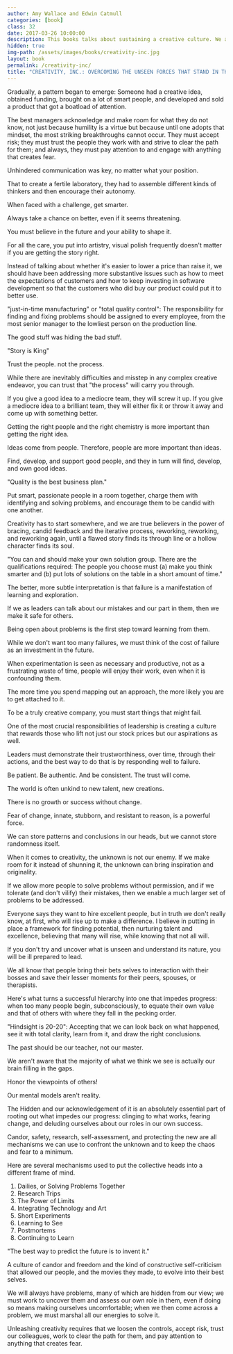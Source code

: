 ```yaml
---
author: Amy Wallace and Edwin Catmull
categories: [book]
class: 32
date: 2017-03-26 10:00:00
description: This books talks about sustaining a creative culture. We all know that history is the best teacher, the author Ed Catmull talks about how he created Pixar Animation and its relationship between technology and art. It's about creating a fear free environment and solving problems as a whole. "Leaders must demonstrate their trustworthiness, over time, through their actions, and the best way to do that is by responding well to failure."
hidden: true
img-path: /assets/images/books/creativity-inc.jpg
layout: book
permalink: /creativity-inc/
title: "CREATIVITY, INC.: OVERCOMING THE UNSEEN FORCES THAT STAND IN THE WAY OF TRUE INSPIRATION"
---
```


Gradually, a pattern began to emerge: Someone had a creative idea, obtained funding, brought on a lot of smart people, and developed and sold a product that got a boatload of attention.

The best managers acknowledge and make room for what they do not know, not just because humility is a virtue but because until one adopts that mindset, the most striking breakthroughs cannot occur. They must accept risk; they must trust the people they work with and strive to clear the path for them; and always, they must pay attention to and engage with anything that creates fear.

Unhindered communication was key, no matter what your position.

That to create a fertile laboratory, they had to assemble different kinds of thinkers and then encourage their autonomy.

When faced with a challenge, get smarter.

Always take a chance on better, even if it seems threatening.

You must believe in the future and your ability to shape it.

For all the care, you put into artistry, visual polish frequently doesn't matter if you are getting the story right.

Instead of talking about whether it's easier to lower a price than raise it, we should have been addressing more substantive issues such as how to meet the expectations of customers and how to keep investing in software development so that the customers who did buy our product could put it to better use.

"just-in-time manufacturing" or "total quality control": The responsibility for finding and fixing problems should be assigned to every employee, from the most senior manager to the lowliest person on the production line.

The good stuff was hiding the bad stuff.

"Story is King"

Trust the people. not the process.

While there are inevitably difficulties and misstep in any complex creative endeavor, you can trust that "the process" will carry you through.

If you give a good idea to a mediocre team, they will screw it up. If you give a mediocre idea to a brilliant team, they will either fix it or throw it away and come up with something better.

Getting the right people and the right chemistry is more important than getting the right idea.

Ideas come from people. Therefore, people are more important than ideas.

Find, develop, and support good people, and they in turn will find, develop, and own good ideas.

"Quality is the best business plan."

Put smart, passionate people in a room together, charge them with identifying and solving problems, and encourage them to be candid with one another.

Creativity has to start somewhere, and we are true believers in the power of bracing, candid feedback and the iterative process, reworking, reworking, and reworking again, until a flawed story finds its through line or a hollow character finds its soul.

"You can and should make your own solution group. There are the qualifications required: The people you choose must (a) make you think smarter and (b) put lots of solutions on the table in a short amount of time."

The better, more subtle interpretation is that failure is a manifestation of learning and exploration.

If we as leaders can talk about our mistakes and our part in them, then we make it safe for others.

Being open about problems is the first step toward learning from them.

While we don't want too many failures, we must think of the cost of failure as an investment in the future.

When experimentation is seen as necessary and productive, not as a frustrating waste of time, people will enjoy their work, even when it is confounding them.

The more time you spend mapping out an approach, the more likely you are to get attached to it.

To be a truly creative company, you must start things that might fail.

One of the most crucial responsibilities of leadership is creating a culture that rewards those who lift not just our stock prices but our aspirations as well.

Leaders must demonstrate their trustworthiness, over time, through their actions, and the best way to do that is by responding well to failure.

Be patient. Be authentic. And be consistent. The trust will come.

The world is often unkind to new talent, new creations.

There is no growth or success without change.

Fear of change, innate, stubborn, and resistant to reason, is a powerful force.

We can store patterns and conclusions in our heads, but we cannot store randomness itself.

When it comes to creativity, the unknown is not our enemy. If we make room for it instead of shunning it, the unknown can bring inspiration and originality.

If we allow more people to solve problems without permission, and if we tolerate (and don't vilify) their mistakes, then we enable a much larger set of problems to be addressed.

Everyone says they want to hire excellent people, but in truth we don't really know, at first, who will rise up to make a difference. I believe in putting in place a framework for finding potential, then nurturing talent and excellence, believing that many will rise, while knowing that not all will.

If you don't try and uncover what is unseen and understand its nature, you will be ill prepared to lead.

We all know that people bring their bets selves to interaction with their bosses and save their lesser moments for their peers, spouses, or therapists.

Here's what turns a successful hierarchy into one that impedes progress: when too many people begin, subconsciously, to equate their own value and that of others with where they fall in the pecking order.

"Hindsight is 20-20": Accepting that we can look back on what happened, see it with total clarity, learn from it, and draw the right conclusions.

The past should be our teacher, not our master.

We aren't aware that the majority of what we think we see is actually our brain filling in the gaps.

Honor the viewpoints of others!

Our mental models aren't reality.

The Hidden and our acknowledgement of it is an absolutely essential part of rooting out what impedes our progress: clinging to what works, fearing change, and deluding ourselves about our roles in our own success.

Candor, safety, research, self-assessment, and protecting the new are all mechanisms we can use to confront the unknown and to keep the chaos and fear to a minimum.

Here are several mechanisms used to put the collective heads into a different frame of mind.

1. Dailies, or Solving Problems Together
2. Research Trips
3. The Power of Limits
4. Integrating Technology and Art
5. Short Experiments
6. Learning to See
7. Postmortems
8. Continuing to Learn

"The best way to predict the future is to invent it."

A culture of candor and freedom and the kind of constructive self-criticism that allowed our people, and the movies they made, to evolve into their best selves.

We will always have problems, many of which are hidden from our view; we must work to uncover them and assess our own role in them, even if doing so means making ourselves uncomfortable; when we then come across a problem, we must marshal all our energies to solve it.

Unleashing creativity requires that we loosen the controls, accept risk, trust our colleagues, work to clear the path for them, and pay attention to anything that creates fear.